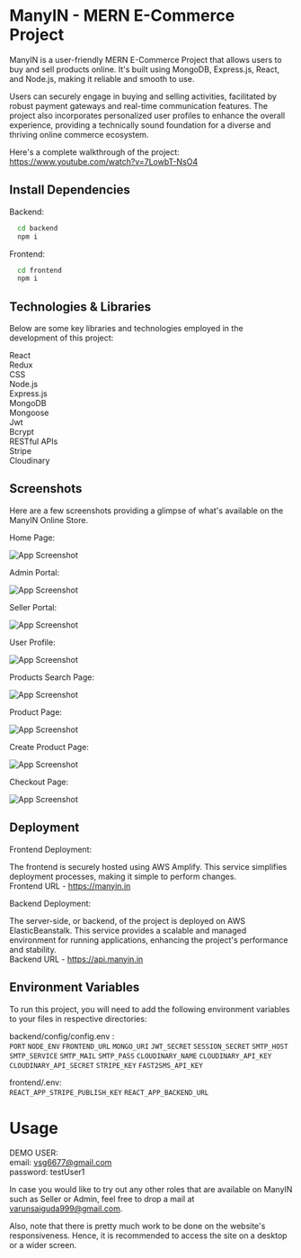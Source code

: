 # ManyIN - MERN E-Commerce Project

ManyIN is a user-friendly MERN E-Commerce Project that allows users to buy and sell products online. It's built using MongoDB, Express.js, React, and Node.js, making it reliable and smooth to use.

Users can securely engage in buying and selling activities, facilitated by robust payment gateways and real-time communication features. The project also incorporates personalized user profiles to enhance the overall experience, providing a technically sound foundation for a diverse and thriving online commerce ecosystem.

Here's a complete walkthrough of the project: https://www.youtube.com/watch?v=7LowbT-NsO4

## Install Dependencies

Backend:
```bash
  cd backend
  npm i
```

Frontend:
```bash
  cd frontend
  npm i
```
## Technologies & Libraries

Below are some key libraries and technologies employed in the development of this project:

React  
Redux  
CSS  
Node.js  
Express.js  
MongoDB  
Mongoose  
Jwt  
Bcrypt  
RESTful APIs  
Stripe  
Cloudinary

## Screenshots

Here are a few screenshots providing a glimpse of what's available on the ManyIN Online Store.

Home Page:

![App Screenshot](https://i.imgur.com/8HWFV3F.png)

Admin Portal:

![App Screenshot](https://i.imgur.com/ekU3NDO.png)

Seller Portal:

![App Screenshot](https://i.imgur.com/lSrQvHr.png)

User Profile:

![App Screenshot](https://i.imgur.com/S6OqfVJ.png)

Products Search Page:

![App Screenshot](https://i.imgur.com/50cjRgx.png)

Product Page:

![App Screenshot](https://i.imgur.com/LR9ZpmD.png)

Create Product Page:

![App Screenshot](https://i.imgur.com/3mkt6QZ.png)

Checkout Page:

![App Screenshot](https://i.imgur.com/C4TNp5F.png)

## Deployment

Frontend Deployment:

The frontend is securely hosted using AWS Amplify. This service simplifies deployment processes, making it simple to perform changes.  
Frontend URL - https://manyin.in

Backend Deployment:

The server-side, or backend, of the project is deployed on AWS ElasticBeanstalk. This service provides a scalable and managed environment for running applications, enhancing the project's performance and stability.  
Backend URL - https://api.manyin.in
## Environment Variables

To run this project, you will need to add the following environment variables to your files in respective directories:

backend/config/config.env :  
`PORT`
`NODE_ENV`
`FRONTEND_URL`
`MONGO_URI`
`JWT_SECRET`
`SESSION_SECRET`
`SMTP_HOST`
`SMTP_SERVICE`
`SMTP_MAIL`
`SMTP_PASS`
`CLOUDINARY_NAME`
`CLOUDINARY_API_KEY`
`CLOUDINARY_API_SECRET`
`STRIPE_KEY`
`FAST2SMS_API_KEY`

frontend/.env:  
`REACT_APP_STRIPE_PUBLISH_KEY`
`REACT_APP_BACKEND_URL`
# Usage

DEMO USER:  
email: vsg6677@gmail.com  
password: testUser1

In case you would like to try out any other roles that are available on ManyIN such as Seller or Admin, feel free to drop a mail at varunsaiguda999@gmail.com.

Also, note that there is pretty much work to be done on the website's responsiveness. Hence, it is recommended to access the site on a desktop or a wider screen.
